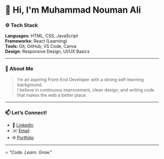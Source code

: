 # 👋 Hi, I'm Muhammad Nouman Ali  

### ⚙️ Tech Stack
**Languages:** HTML, CSS, JavaScript  
**Frameworks:** React (Learning)  
**Tools:** Git, GitHub, VS Code, Canva  
**Design:** Responsive Design, UI/UX Basics  

---

### 🌟 About Me
> I’m an aspiring Front-End Developer with a strong self-learning background.  
> I believe in continuous improvement, clean design, and writing code that makes the web a better place.

---

### 📫 Let’s Connect!
- 💼 [LinkedIn](https://www.linkedin.com/in/codemuhammadnouman)
- ✉️ [Email](mailto:code.muhammadnouman@gmail.com)
- 🌐 [Portfolio](https://github.com/codemuhammadnouman)

---

⭐️ *"Code. Learn. Grow."*

